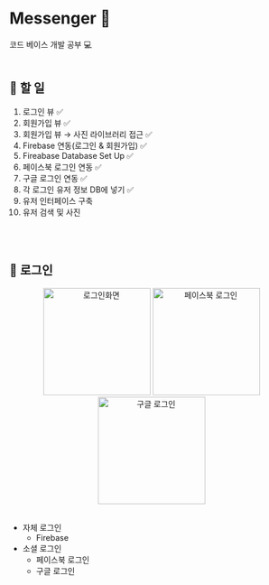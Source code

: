 # Messenger 📱
코드 베이스 개발 공부 💻
</br></br>

## 📒 할 일
1. 로그인 뷰  ✅
2. 회원가입 뷰  ✅
3. 회원가입 뷰 → 사진 라이브러리 접근  ✅
4. Firebase 연동(로그인 & 회원가입)  ✅
5. Fireabase Database Set Up  ✅
6. 페이스북 로그인 연동  ✅
7. 구글 로그인 연동  ✅
8. 각 로그인 유저 정보 DB에 넣기  ✅
9. 유저 인터페이스 구축
10. 유저 검색 및 사진 

</br> </br>

## 📱 로그인
<p align = "center">
  <img width="190" alt="로그인화면" src="https://user-images.githubusercontent.com/64394744/134292731-eae74089-3b7b-4d08-94c3-0a8bb69ac12a.png">
  <img width="190" alt="페이스북 로그인" src="https://user-images.githubusercontent.com/64394744/134292808-6b4b108c-56d1-483c-8696-446f678afd40.png">
  <img width="190" alt="구글 로그인" src="https://user-images.githubusercontent.com/64394744/134292835-67012810-9f46-48db-b039-0b9ca6a746bd.png">
</br></br>
</p>

* 자체 로그인
  * Firebase 
* 소셜 로그인
  * 페이스북 로그인
  * 구글 로그인
